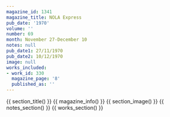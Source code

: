 ```yaml
---
magazine_id: 1341
magazine_title: NOLA Express
pub_date: '1970'
volume: ''
number: 69
month: November 27-December 10
notes: null
pub_date1: 27/11/1970
pub_date2: 10/12/1970
image: null
works_included:
- work_id: 330
  magazine_page: '8'
  published_as: ''
---
```


{{ section_title() }}
{{ magazine_info() }}
{{ section_image() }}
{{ notes_section() }}
{{ works_section() }}
